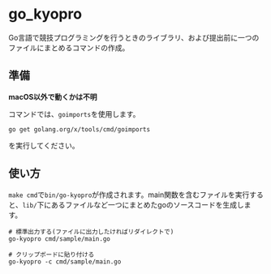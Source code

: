 # go_kyopro

Go言語で競技プログラミングを行うときのライブラリ、および提出前に一つのファイルにまとめるコマンドの作成。

## 準備
**macOS以外で動くかは不明**

コマンドでは、`goimports`を使用します。
```
go get golang.org/x/tools/cmd/goimports
```
を実行してください。

## 使い方
`make cmd`で`bin/go-kyopro`が作成されます。main関数を含むファイルを実行すると、`lib/`下にあるファイルなど一つにまとめたgoのソースコードを生成します。
```
# 標準出力する(ファイルに出力したければリダイレクトで)
go-kyopro cmd/sample/main.go

# クリップボードに貼り付ける
go-kyopro -c cmd/sample/main.go
```
